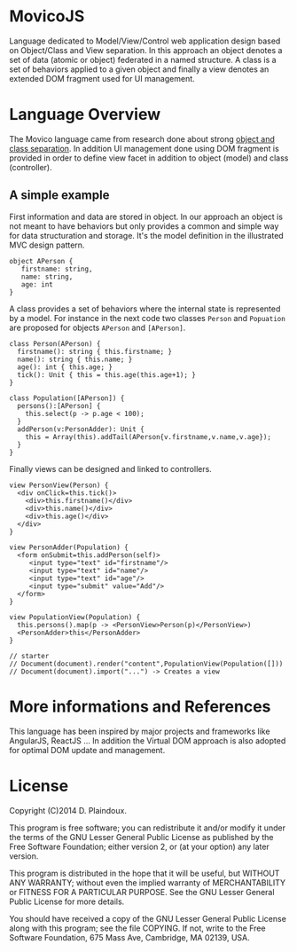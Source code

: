 MovicoJS
========

Language dedicated to Model/View/Control web application design based on Object/Class and View separation.
In this approach an object denotes a set of data (atomic or object) federated in a named structure. A class
is a set of behaviors applied to a given object and finally a view denotes an extended DOM fragment used for
UI management.

Language Overview
=================

The Movico language came from research done about strong [object and class separation](http://d.plaindoux.free.fr/clump/index.html). In addition UI management done using DOM fragment
is provided in order to define view facet in addition to object (model) and class (controller).

A simple example
-----------------

First information and data are stored in object. In our approach an object is not meant to have behaviors
but only provides a common and simple way for data structuration and storage. It's the model definition in
the illustrated MVC design pattern.

```
object APerson { 
   firstname: string, 
   name: string, 
   age: int 
}
```

A class provides a set of behaviors where the internal state is represented by a model. For instance in the next 
code two classes `Person` and `Popuation` are proposed for objects `APerson` and `[APerson]`.

```
class Person(APerson) {
  firstname(): string { this.firstname; }
  name(): string { this.name; }
  age(): int { this.age; }
  tick(): Unit { this = this.age(this.age+1); }
}

class Population([APerson]) {
  persons():[APerson] { 
    this.select(p -> p.age < 100); 
  }
  addPerson(v:PersonAdder): Unit { 
    this = Array(this).addTail(APerson{v.firstname,v.name,v.age}); 
  }
}
```

Finally views can be designed and linked to controllers.

```
view PersonView(Person) {
  <div onClick=this.tick()> 
    <div>this.firstname()</div>
    <div>this.name()</div>
    <div>this.age()</div>
  </div>
}
 
view PersonAdder(Population) {
  <form onSubmit=this.addPerson(self)>
     <input type="text" id="firstname"/>
     <input type="text" id="name"/>
     <input type="text" id="age"/>
     <input type="submit" value="Add"/>
  </form>
}

view PopulationView(Population) {
  this.persons().map(p -> <PersonView>Person(p)</PersonView>)
  <PersonAdder>this</PersonAdder>
}

// starter
// Document(document).render("content",PopulationView(Population([]))
// Document(document).import("...") -> Creates a view
```

More informations and References
================================

This language has been inspired by major projects and frameworks like AngularJS, ReactJS ... In addition the 
Virtual DOM approach is also adopted for optimal DOM update and management.

License
=======

Copyright (C)2014 D. Plaindoux.

This program is free software; you can redistribute it and/or modify it under the terms of the GNU Lesser General Public License as published by the Free Software Foundation; either version 2, or (at your option) any later version.

This program is distributed in the hope that it will be useful, but WITHOUT ANY WARRANTY; without even the implied warranty of MERCHANTABILITY or FITNESS FOR A PARTICULAR PURPOSE. See the GNU Lesser General Public License for more details.

You should have received a copy of the GNU Lesser General Public License along with this program; see the file COPYING. If not, write to the Free Software Foundation, 675 Mass Ave, Cambridge, MA 02139, USA.




